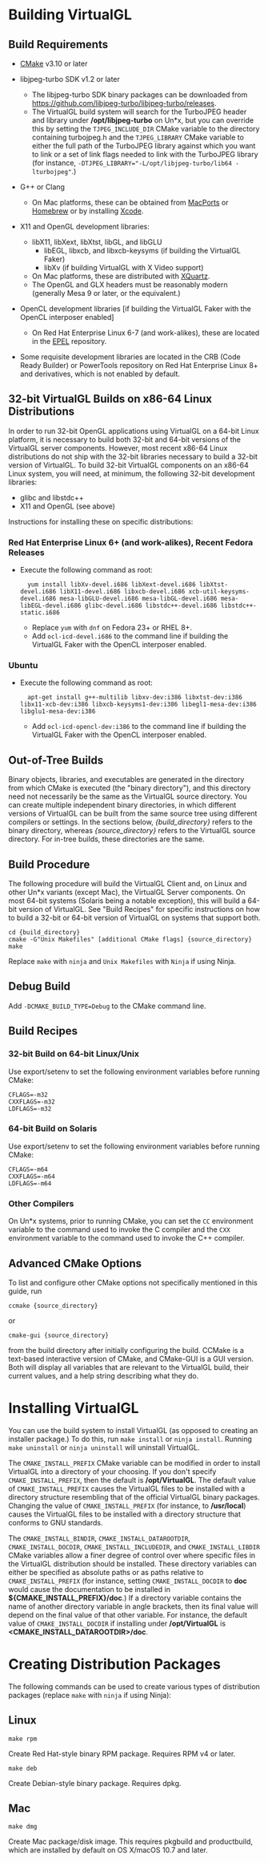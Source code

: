 Building VirtualGL
==================


Build Requirements
------------------

- [CMake](http://www.cmake.org) v3.10 or later

- libjpeg-turbo SDK v1.2 or later
  * The libjpeg-turbo SDK binary packages can be downloaded from
    <https://github.com/libjpeg-turbo/libjpeg-turbo/releases>.
  * The VirtualGL build system will search for the TurboJPEG header and
    library under **/opt/libjpeg-turbo** on Un*x, but you can override this by
    setting the `TJPEG_INCLUDE_DIR` CMake variable to the directory containing
    turbojpeg.h and the `TJPEG_LIBRARY` CMake variable to either the full path
    of the TurboJPEG library against which you want to link or a set of link
    flags needed to link with the TurboJPEG library (for instance,
    `-DTJPEG_LIBRARY="-L/opt/libjpeg-turbo/lib64 -lturbojpeg"`.)

- G++ or Clang
  * On Mac platforms, these can be obtained from
    [MacPorts](http://www.macports.org/) or [Homebrew](http://brew.sh/) or by
    installing [Xcode](http://developer.apple.com/tools/xcode).

- X11 and OpenGL development libraries:
  * libX11, libXext, libXtst, libGL, and libGLU
      - libEGL, libxcb, and libxcb-keysyms (if building the VirtualGL Faker)
      - libXv (if building VirtualGL with X Video support)
  * On Mac platforms, these are distributed with
    [XQuartz](http://xquartz.macosforge.org).
  * The OpenGL and GLX headers must be reasonably modern (generally Mesa 9 or
    later, or the equivalent.)

- OpenCL development libraries [if building the VirtualGL Faker with the OpenCL
  interposer enabled]
  * On Red Hat Enterprise Linux 6-7 (and work-alikes), these are located in the
    [EPEL](https://fedoraproject.org/wiki/EPEL) repository.

- Some requisite development libraries are located in the CRB (Code Ready
  Builder) or PowerTools repository on Red Hat Enterprise Linux 8+ and
  derivatives, which is not enabled by default.


32-bit VirtualGL Builds on x86-64 Linux Distributions
-----------------------------------------------------

In order to run 32-bit OpenGL applications using VirtualGL on a 64-bit Linux
platform, it is necessary to build both 32-bit and 64-bit versions of the
VirtualGL server components.  However, most recent x86-64 Linux distributions
do not ship with the 32-bit libraries necessary to build a 32-bit version of
VirtualGL.  To build 32-bit VirtualGL components on an x86-64 Linux system, you
will need, at minimum, the following 32-bit development libraries:

- glibc and libstdc++
- X11 and OpenGL (see above)

Instructions for installing these on specific distributions:

### Red Hat Enterprise Linux 6+ (and work-alikes), Recent Fedora Releases

- Execute the following command as root:

        yum install libXv-devel.i686 libXext-devel.i686 libXtst-devel.i686 libX11-devel.i686 libxcb-devel.i686 xcb-util-keysyms-devel.i686 mesa-libGLU-devel.i686 mesa-libGL-devel.i686 mesa-libEGL-devel.i686 glibc-devel.i686 libstdc++-devel.i686 libstdc++-static.i686

  * Replace `yum` with `dnf` on Fedora 23+ or RHEL 8+.
  * Add `ocl-icd-devel.i686` to the command line if building the VirtualGL
    Faker with the OpenCL interposer enabled.

### Ubuntu

- Execute the following command as root:

        apt-get install g++-multilib libxv-dev:i386 libxtst-dev:i386 libx11-xcb-dev:i386 libxcb-keysyms1-dev:i386 libegl1-mesa-dev:i386 libglu1-mesa-dev:i386

  * Add `ocl-icd-opencl-dev:i386` to the command line if building the VirtualGL
    Faker with the OpenCL interposer enabled.

Out-of-Tree Builds
------------------

Binary objects, libraries, and executables are generated in the directory from
which CMake is executed (the "binary directory"), and this directory need not
necessarily be the same as the VirtualGL source directory.  You can create
multiple independent binary directories, in which different versions of
VirtualGL can be built from the same source tree using different compilers or
settings.  In the sections below, *{build_directory}* refers to the binary
directory, whereas *{source_directory}* refers to the VirtualGL source
directory.  For in-tree builds, these directories are the same.


Build Procedure
---------------

The following procedure will build the VirtualGL Client and, on Linux and other
Un*x variants (except Mac), the VirtualGL Server components.  On most 64-bit
systems (Solaris being a notable exception), this will build a 64-bit version
of VirtualGL.  See "Build Recipes" for specific instructions on how to build a
32-bit or 64-bit version of VirtualGL on systems that support both.

    cd {build_directory}
    cmake -G"Unix Makefiles" [additional CMake flags] {source_directory}
    make

Replace `make` with `ninja` and `Unix Makefiles` with `Ninja` if using Ninja.


Debug Build
-----------

Add `-DCMAKE_BUILD_TYPE=Debug` to the CMake command line.


Build Recipes
-------------


### 32-bit Build on 64-bit Linux/Unix

Use export/setenv to set the following environment variables before running
CMake:

    CFLAGS=-m32
    CXXFLAGS=-m32
    LDFLAGS=-m32


### 64-bit Build on Solaris

Use export/setenv to set the following environment variables before running
CMake:

    CFLAGS=-m64
    CXXFLAGS=-m64
    LDFLAGS=-m64


### Other Compilers

On Un*x systems, prior to running CMake, you can set the `CC` environment
variable to the command used to invoke the C compiler and the `CXX` environment
variable to the command used to invoke the C++ compiler.


Advanced CMake Options
----------------------

To list and configure other CMake options not specifically mentioned in this
guide, run

    ccmake {source_directory}

or

    cmake-gui {source_directory}

from the build directory after initially configuring the build.  CCMake is a
text-based interactive version of CMake, and CMake-GUI is a GUI version.  Both
will display all variables that are relevant to the VirtualGL build, their
current values, and a help string describing what they do.


Installing VirtualGL
====================

You can use the build system to install VirtualGL (as opposed to creating an
installer package.)  To do this, run `make install` or `ninja install`.
Running `make uninstall` or `ninja uninstall` will uninstall VirtualGL.

The `CMAKE_INSTALL_PREFIX` CMake variable can be modified in order to install
VirtualGL into a directory of your choosing.  If you don't specify
`CMAKE_INSTALL_PREFIX`, then the default is **/opt/VirtualGL**.  The default
value of `CMAKE_INSTALL_PREFIX` causes the VirtualGL files to be installed with
a directory structure resembling that of the official VirtualGL binary
packages.  Changing the value of `CMAKE_INSTALL_PREFIX` (for instance, to
**/usr/local**) causes the VirtualGL files to be installed with a directory
structure that conforms to GNU standards.

The `CMAKE_INSTALL_BINDIR`, `CMAKE_INSTALL_DATAROOTDIR`,
`CMAKE_INSTALL_DOCDIR`, `CMAKE_INSTALL_INCLUDEDIR`, and `CMAKE_INSTALL_LIBDIR`
CMake variables allow a finer degree of control over where specific files in
the VirtualGL distribution should be installed.  These directory variables can
either be specified as absolute paths or as paths relative to
`CMAKE_INSTALL_PREFIX` (for instance, setting `CMAKE_INSTALL_DOCDIR` to **doc**
would cause the documentation to be installed in
**${CMAKE\_INSTALL\_PREFIX}/doc**.)  If a directory variable contains the name
of another directory variable in angle brackets, then its final value will
depend on the final value of that other variable.  For instance, the default
value of `CMAKE_INSTALL_DOCDIR` if installing under **/opt/VirtualGL** is
**\<CMAKE\_INSTALL\_DATAROOTDIR\>/doc**.


Creating Distribution Packages
==============================

The following commands can be used to create various types of distribution
packages (replace `make` with `ninja` if using Ninja):


Linux
-----

    make rpm

Create Red Hat-style binary RPM package.  Requires RPM v4 or later.

    make deb

Create Debian-style binary package.  Requires dpkg.


Mac
---

    make dmg

Create Mac package/disk image.  This requires pkgbuild and productbuild, which
are installed by default on OS X/macOS 10.7 and later.
